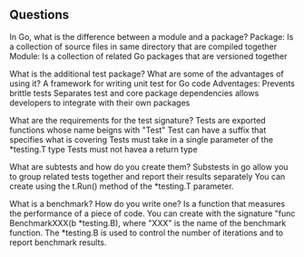 ## Questions
In Go, what is the difference between a module and a package?
Package: Is a collection of source files in same directory that are compiled together
Module: Is a collection of related Go packages that are versioned together

What is the additional test package? What are some of the advantages of using it?
A framework for writing unit test for Go code
Adventages:
Prevents brittle tests
Separates test and core package dependencies
allows developers to integrate with their own packages

What are the requirements for the test signature?
Tests are exported functions whose name beigns with "Test"
Test can have a suffix that specifies what is covering
Tests must take in a single parameter of the *testing.T type
Tests must not havea a return type

What are subtests and how do you create them?
Substests in go allow you to group related tests together and report their results separately
You can create  using the t.Run() method of the *testing.T parameter.


What is a benchmark? How do you write one?
Is a function that measures the performance of a piece of code.
You can create with the signature "func BenchmarkXXX(b *testing.B), where "XXX" is the name of the benchmark function. The *testing.B is used to control the number of iterations and to report benchmark results.



